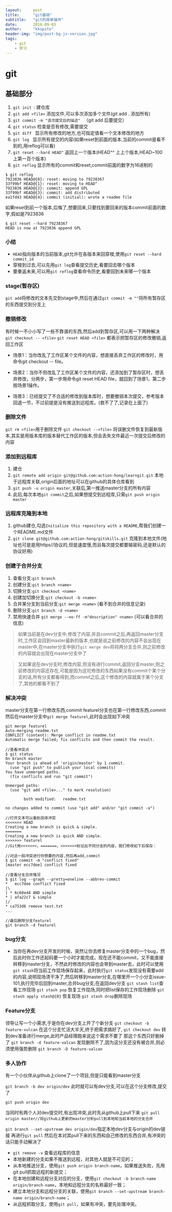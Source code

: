 ```yaml
---
layout:     post
title:      "git基础"
subtitle:   "git的简单操作"
date:       2016-09-03
author:     "kkopite"
header-img: "img/post-bg-js-version.jpg"
tags:
    - git
    - 学习
---
```


# git


## 基础部分

1. `git init `: 建仓库
2. `git add <file>` 添加文件,可以多次添加多个文件(git add . 添加所有)
3. `git commit -m "该次提交后的描述" `   （git add 后要提交）
4. `git status`   检查是否有修改,需要提交
5. `git diff `    显示所有修改的地方,也可指定值看一个文本修改的地方
6. `git log `     显示所有提交的内容(如果reset到前面的版本,当前的commit是看不到的,用reflog可以看)
7. `git reset --hard HEAD^`    返回上一个版本(HEAD^^ 上上个版本,HEAD~100 上第一百个版本)
8. `git reflog`   显示所有的commit和reset,commit前面的数字为16进制的 
```
$ git reflog
7923836 HEAD@{0}: reset: moving to 79238367
33f99bf HEAD@{1}: reset: moving to HEAD^
7923836 HEAD@{2}: commit: append GPL
33f99bf HEAD@{3}: commit: add distributed
ea1fd43 HEAD@{4}: commit (initial): wrote a readme file
```
如果reset到前一个版本,后悔了,想要回来,只要找到要回来的版本commit前面的数字,假如是7923836

```
$ git reset --hard 79238367
HEAD is now at 7923836 append GPL
```
### 小结
* `HEAD`指向版本的当前版本,git允许在各版本来回穿梭,使用`git reset --hard commit_id`
* 穿梭到过去,可以先用`git log`查看提交历史,看要回去哪个版本
* 要重返未来,可以用`git reflog`查看命令历史,看要回到未来哪一个版本


### stage(暂存区)

`git add`将修改的文本先交到stage中,然后在通过`git commit -m ""`将所有暂存区的东西提交到分支上

### 撤销修改
有时候一不小小写了一些不靠谱的东西,然后add到暂存区,可以用一下两种解决
`git checkout -- <file>`
`git reset HEAD <file>`
都表示把暂存区的修改撤销,返回工作区

* 场景1：当你改乱了工作区某个文件的内容，想直接丢弃工作区的修改时，用命令git checkout -- file。

* 场景2：当你不但改乱了工作区某个文件的内容，还添加到了暂存区时，想丢弃修改，分两步，第一步用命令git reset HEAD file，就回到了场景1，第二步按场景1操作。

* 场景3：已经提交了不合适的修改到版本库时，想要撤销本次提交，参考版本回退一节，不过前提是没有推送到远程库。(救不了了,记录在上面了)

### 删除文件
`git rm <file>`用于删除文件
`git checkout --<file>` 将误删文件恢复到最新版本,其实是用版本库的版本替代工作区的版本,但会丢失文件最近一次提交后修改的内容

### 添加到远程库
1. 建仓
2. `git remote add origin git@github.com:action-hong/learngit.git` 本地于远程库关联,origin后面的地址可以在github的具体仓库看到
3. `git push -u origin master`,关联后,第一推送master分支的所有内容
4. 此后,每次本地`git commit`之后,如果想提交到远程库,只需`git push origin master`

### 远程库克隆到本地
1. github建仓,勾选`Initialize this repository with a README`,帮我们创建一个README.md文件
2. `git clone git@github.com:action-hong/gitskills.git` 克隆到本地文件(地址也可是是用https//协议的,但是速度慢,而且每次提交都要输密码,还是默认的协议好用)

### 创建于合并分支
1. 查看分支:`git branch`
2. 创建分支:`git branch <name> `
3. 切换分支:`git checkout <name>`
4. 创建加切换分支:`git checkout -b <name>`
5. 合并某分支到当前分支:`git merge <name>`  (看不到合并的信息记录)
6. 删除分支:`git branch -d <name>`
7. 禁用快速合并 `git merge --no-ff -m"description" <name>` (可以看合并的信息)
>如果当前是在dev分支中,修改了内容,并且commit之后,再返回master分支时,工作区会回到master最新的版本,也就是说之前修改的内容不会出现在master中,在master分支中执行`git merge dev`将将两分支合并,则之前修改的内容就会出现在master分支中了

>又如果说在dev分支时,修改内容,但没有进行commit,返回分支master,则之前修改的内容还存在,可能是因为这坨修改的东西如果没有commit个某个分支的话,所有分支都看得到,而commit之后,这个修改的内容就属于某个分支了,其他的都看不到了

### 解决冲突
master分支在第一行修改东西,commit
featurel分支也在第一行修改东西,commit
然后在master分支中`git merge featurel`,此时会出现如下冲突
```
git merge featurel
Auto-merging readme.txt
CONFLICT (content): Merge conflict in readme.txt
Automatic merge failed; fix conflicts and then commit the result.

//查看冲突点
$ git status
On branch master
Your branch is ahead of 'origin/master' by 1 commit.
  (use "git push" to publish your local commits)
You have unmerged paths.
  (fix conflicts and run "git commit")

Unmerged paths:
  (use "git add <file>..." to mark resolution)

        both modified:   readme.txt

no changes added to commit (use "git add" and/or "git commit -a")

//打开文本可以看到具体冲突
<<<<<<< HEAD
Creating a new branch is quick & simple.
=======
Creating a new branch is quick AND simple.
>>>>>>> featurel
//Git用<<<<<<<，=======，>>>>>>>标记出不同分支的内容，我们修改如下后保存：

//对这一段冲突进行你想要的内容,然后再add,commit
$ git commit -m "conflict fixed"
[master ecc7dee] conflict fixed

//查看分支合并情况
$ git log --graph --pretty=oneline --abbrev-commit
*   ecc7dee conflict fixed
|\
| * 6c68ed4 AND simple
* | afa22c7 & simple
|/
* ca753d6 remove test.txt
...

//最后删除分支featurel
git branch -d featurel

```

### bug分支

- 当你在再dev分支开发的时候，突然让你去修复master分支中的一个bug，然后此时你工作还起码要一个小时才能完成，现在还不能commit，又不能直接转移到master分支，不然此时修改的内容也会带到master去，此时可以使用`git stash`将当前工作现场保存起来，此时执行`git status`发现没有需要add的内容,说明现场清干净了,然后转移到master分支,在哪里开一个小分支issue-101,执行完毕后回到master,合并bug分支,在返回dev分支
`git stash list`查看工作现场
`git stash pop` 恢复工作现场,同时把list保存的工作现场删除
`git stash apply stash@{0}` 恢复现场
`git stash drop`删除现场

### Feature分支

领导让写一个小需求,于是你在dev分支上开了个新分支
`git checkout -b feature-vulcan`
在这个分支忙活大半天,终于把需求搞好了,
`git checkout dev`
转到dev准备进行merge,此时产品经理跑来说这个需求不要了
那这个东西只好删掉了
`git branch -d feature-valcan`
发现删除不了,因为这分支还没有被合并,则必须使用强势删除
`git branch -D feature-valcan`

### 多人协作

有一个小伙伴从github上clone了一个项目,但是只能看到master分支

`git branch -b dev origin/dev`
此时就可以有dev分支,可以在这个分支修改,提交了

`git push origin dev`

当同时有两个人对dev提交时,有出现冲突,此时先从github上pull下来
`git pull origin master//将github上更新的master分析pull到本地和当前本地的分支合并`

`git branch --set-upstream dev origin/dev`指定本地dev分支与origin的dev链接
再进行`git pull`
然后在本对其pull下来的东西和自己修改的东西合并,有冲突的话只能手动解决了

- `git remove -v` 查看远程库的信息
- 本地新建的分支如果不推送到远程，对其他人就是不可见的；
- 从本地推送分支，使用`git push origin branch-name`，如果推送失败，先用git pull抓取远程的新提交；
- 在本地创建和远程分支对应的分支，使用`git checkout -b branch-name origin/branch-name`，本地和远程分支的名称最好一致；
- 建立本地分支和远程分支的关联，使用`git branch --set-upstream branch-name origin/branch-name`；
- 从远程抓取分支，使用`git pull`，如果有冲突，要先处理冲突。





